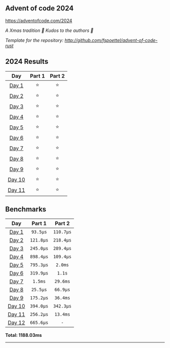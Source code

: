 ## Advent of code 2024

https://adventofcode.com/2024

_A Xmas tradition 🎅 Kudos to the authors 🎉_


_Template for the repository: http://github.com/fspoettel/advent-of-code-rust_


<!--- advent_readme_stars table --->
## 2024 Results

| Day | Part 1 | Part 2 |
| :---: | :---: | :---: |
| [Day 1](https://adventofcode.com/2024/day/1) | ⭐ | ⭐ |
| [Day 2](https://adventofcode.com/2024/day/2) | ⭐ | ⭐ |
| [Day 3](https://adventofcode.com/2024/day/3) | ⭐ | ⭐ |
| [Day 4](https://adventofcode.com/2024/day/4) | ⭐ | ⭐ |
| [Day 5](https://adventofcode.com/2024/day/5) | ⭐ | ⭐ |
| [Day 6](https://adventofcode.com/2024/day/6) | ⭐ | ⭐ |
| [Day 7](https://adventofcode.com/2024/day/7) | ⭐ | ⭐ |
| [Day 8](https://adventofcode.com/2024/day/8) | ⭐ | ⭐ |
| [Day 9](https://adventofcode.com/2024/day/9) | ⭐ | ⭐ |
| [Day 10](https://adventofcode.com/2024/day/10) | ⭐ | ⭐ |
| [Day 11](https://adventofcode.com/2024/day/11) | ⭐ | ⭐ |
<!--- advent_readme_stars table --->

<!--- benchmarking table --->
## Benchmarks

| Day | Part 1 | Part 2 |
| :---: | :---: | :---:  |
| [Day 1](./src/bin/01.rs) | `93.5µs` | `110.7µs` |
| [Day 2](./src/bin/02.rs) | `121.8µs` | `218.4µs` |
| [Day 3](./src/bin/03.rs) | `245.0µs` | `289.4µs` |
| [Day 4](./src/bin/04.rs) | `898.4µs` | `109.4µs` |
| [Day 5](./src/bin/05.rs) | `795.3µs` | `2.0ms` |
| [Day 6](./src/bin/06.rs) | `319.9µs` | `1.1s` |
| [Day 7](./src/bin/07.rs) | `1.5ms` | `29.6ms` |
| [Day 8](./src/bin/08.rs) | `25.5µs` | `66.9µs` |
| [Day 9](./src/bin/09.rs) | `175.2µs` | `36.4ms` |
| [Day 10](./src/bin/10.rs) | `394.0µs` | `342.3µs` |
| [Day 11](./src/bin/11.rs) | `256.2µs` | `13.4ms` |
| [Day 12](./src/bin/12.rs) | `665.6µs` | `-` |

**Total: 1188.03ms**
<!--- benchmarking table --->

---

